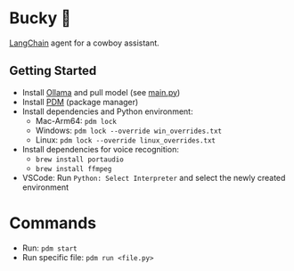 # Bucky 🤠

[LangChain](https://python.langchain.com/) agent for a cowboy assistant.

## Getting Started
- Install [Ollama](https://ollama.com/) and pull model (see [main.py](main.py))
- Install [PDM](https://pdm-project.org/en/latest/) (package manager)
- Install dependencies and Python environment:
    - Mac-Arm64: `pdm lock`
    - Windows: `pdm lock --override win_overrides.txt`
    - Linux: `pdm lock --override linux_overrides.txt`
- Install dependencies for voice recognition:
    - `brew install portaudio`
    - `brew install ffmpeg`
- VSCode: Run `Python: Select Interpreter` and select the newly created environment

# Commands
- Run: `pdm start`
- Run specific file: `pdm run <file.py>`
